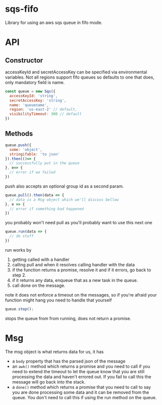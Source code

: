 sqs-fifo
=====

Library for using an aws sqs queue in fifo mode.

API
===

Constructor
----

accessKeyId and secretAccessKey can be specified via environmental variables.
Not all regions support fifo queues so defaults to one that does, only mandatory field is name.  

```js
const queue = new Sqs({
  accessKeyId: 'string',
  secretAccessKey: 'string',
  name: 'queuename',
  region: 'us-east-2' // default,
  visibilityTimeout: 300 // default
})
```

Methods
---

```js
queue.push({
  some: 'object',
  stringifable: 'to json'
}).then(()=> {
  // successfully put in the queue
}, e=> {
  // error if we failed
})
```

push also accepts an optional group id as a second param.

```js
queue.pull().then(data => {
  // data is a Msg object which we'll discuss bellow
}, e => {
  // error if something bad happened
})
```

you probably won't need pull as you'll probably want to use this next one

```js
queue.run(data => {
  // do stuff
})
```

run works by

1. getting called with a handler
2. calling pull and when it resolves calling handler with the data
3. if the function returns a promise, resolve it and if it errors, go back to step 2.
4. if it returns any data, enqueue that as a new task in the queue.
5. call done on the message.

note it does not enforce a timeout on the messages, so if you're afraid your function might hang you need to handle that yourself

```js
queue.stop();
```

stops the queue from from running, does not return a promise.

Msg
===

The msg object is what returns data for us, it has

- a `body` property that has the parsed json of the message
- an `awk()` method which returns a promise and you need to call if you need to extend the timeout to let the queue know that you are still processing the data and haven't errored out.  If you fail to call this the message will go back into the stack.
- a `done()` method which returns a promise that you need to call to say you are done processing some data and it can be removed from the queue.  You don't need to call this if using the run method on the queue.
